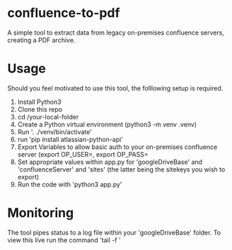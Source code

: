# confluence-to-pdf
A simple tool to extract data from legacy on-premises confluence servers, creating a PDF archive.

# Usage
Should you feel motivated to use this tool, the folllowing setup is required. 

1. Install Python3
2. Clone this repo
3. cd /your-local-folder
4. Create a Python virtual environment (python3 -m venv .venv)
5. Run '. ./venv/bin/activate'
6. run 'pip install atlassian-python-api'
7. Export Variables to allow basic auth to your on-premises confluence server (export OP_USER=<your username>, export OP_PASS=<your password>
8. Set appropriate values within app.py for 'googleDriveBase' and 'confluenceServer' and 'sites' (the latter being the sitekeys you wish to export)
9. Run the code with 'python3 app.py'

# Monitoring
The tool pipes status to a log file within your 'googleDriveBase' folder. To view this live run the command 'tail -f <log file>'
